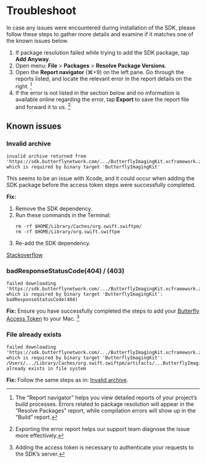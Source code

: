 
# Troubleshoot

In case any issues were encountered during installation of the SDK, please follow these steps to gather more details and examine if it matches one of the known issues below.

1. If package resolution failed while trying to add the SDK package, tap **Add Anyway**.
1. Open menu: **File** > **Packages** > **Resolve Package Versions**.
1. Open the **Report navigator** (⌘+9) on the left pane. Go through the reports listed, and locate the relevant error in the report details on the right. [^1]
1. If the error is not listed in the section below and no information is available online regarding the error, tap **Export** to save the report file and forward it to us. [^2]

[^1]: The “Report navigator” helps you view detailed reports of your project’s build processes. Errors related to package resolution will appear in the “Resolve Packages” report, while compilation errors will show up in the “Build” report.

[^2]: Exporting the error report helps our support team diagnose the issue more effectively.

## Known issues

### Invalid archive
```
invalid archive returned from 'https://sdk.butterflynetwork.com/.../ButterflyImagingKit.xcframework.zip' which is required by binary target 'ButterflyImagingKit'
```

This seems to be an issue with Xcode, and it could occur when adding the SDK package before the access token steps were successfully completed.

**Fix:**

1. Remove the SDK dependency.
1. Run these commands in the Terminal:
   ```
   rm -rf $HOME/Library/Caches/org.swift.swiftpm/
   rm -rf $HOME/Library/org.swift.swiftpm
   ```
1. Re-add the SDK dependency.

[Stackoverflow](https://stackoverflow.com/a/77834373)

### badResponseStatusCode(404) / (403)
```
failed downloading 'https://sdk.butterflynetwork.com/.../ButterflyImagingKit.xcframework.zip' which is required by binary target 'ButterflyImagingKit':
badResponseStatusCode(404)
```
**Fix:** Ensure you have successfully completed the steps to add your [Butterfly Access Token](AccessToken.md) to your Mac. [^3]

[^3]: Adding the access token is necessary to authenticate your requests to the SDK’s server.

### File already exists
```
failed downloading 'https://sdk.butterflynetwork.com/.../ButterflyImagingKit.xcframework.zip' which is required by binary target 'ButterflyImagingKit': /Users/.../Library/Caches/org.swift.swiftpm/artifacts/...ButterflyImagingKit_xcframework_zip
already exists in file system
```
**Fix:** Follow the same steps as in: [Invalid archive](#invalid-archive).
